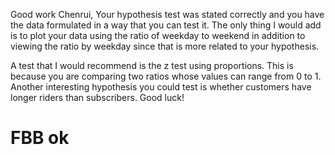 Good work Chenrui, 
Your hypothesis test was stated correctly and you have the data formulated in a way that you can test it. The only thing I would add is to plot your data using the ratio of weekday to weekend in addition to viewing the ratio by weekday since that is more related to your hypothesis.

A test that I would recommend is the z test using proportions. This is because you are comparing two ratios whose values can range from 0 to 1. Another interesting hypothesis you could test is whether customers have longer riders than subscribers. Good luck!

# FBB ok
